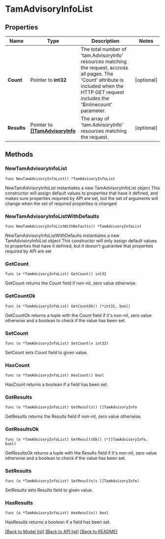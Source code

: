 # TamAdvisoryInfoList

## Properties

Name | Type | Description | Notes
------------ | ------------- | ------------- | -------------
**Count** | Pointer to **int32** | The total number of &#39;tam.AdvisoryInfo&#39; resources matching the request, accross all pages. The &#39;Count&#39; attribute is included when the HTTP GET request includes the &#39;$inlinecount&#39; parameter. | [optional] 
**Results** | Pointer to [**[]TamAdvisoryInfo**](tam.AdvisoryInfo.md) | The array of &#39;tam.AdvisoryInfo&#39; resources matching the request. | [optional] 

## Methods

### NewTamAdvisoryInfoList

`func NewTamAdvisoryInfoList() *TamAdvisoryInfoList`

NewTamAdvisoryInfoList instantiates a new TamAdvisoryInfoList object
This constructor will assign default values to properties that have it defined,
and makes sure properties required by API are set, but the set of arguments
will change when the set of required properties is changed

### NewTamAdvisoryInfoListWithDefaults

`func NewTamAdvisoryInfoListWithDefaults() *TamAdvisoryInfoList`

NewTamAdvisoryInfoListWithDefaults instantiates a new TamAdvisoryInfoList object
This constructor will only assign default values to properties that have it defined,
but it doesn't guarantee that properties required by API are set

### GetCount

`func (o *TamAdvisoryInfoList) GetCount() int32`

GetCount returns the Count field if non-nil, zero value otherwise.

### GetCountOk

`func (o *TamAdvisoryInfoList) GetCountOk() (*int32, bool)`

GetCountOk returns a tuple with the Count field if it's non-nil, zero value otherwise
and a boolean to check if the value has been set.

### SetCount

`func (o *TamAdvisoryInfoList) SetCount(v int32)`

SetCount sets Count field to given value.

### HasCount

`func (o *TamAdvisoryInfoList) HasCount() bool`

HasCount returns a boolean if a field has been set.

### GetResults

`func (o *TamAdvisoryInfoList) GetResults() []TamAdvisoryInfo`

GetResults returns the Results field if non-nil, zero value otherwise.

### GetResultsOk

`func (o *TamAdvisoryInfoList) GetResultsOk() (*[]TamAdvisoryInfo, bool)`

GetResultsOk returns a tuple with the Results field if it's non-nil, zero value otherwise
and a boolean to check if the value has been set.

### SetResults

`func (o *TamAdvisoryInfoList) SetResults(v []TamAdvisoryInfo)`

SetResults sets Results field to given value.

### HasResults

`func (o *TamAdvisoryInfoList) HasResults() bool`

HasResults returns a boolean if a field has been set.


[[Back to Model list]](../README.md#documentation-for-models) [[Back to API list]](../README.md#documentation-for-api-endpoints) [[Back to README]](../README.md)


